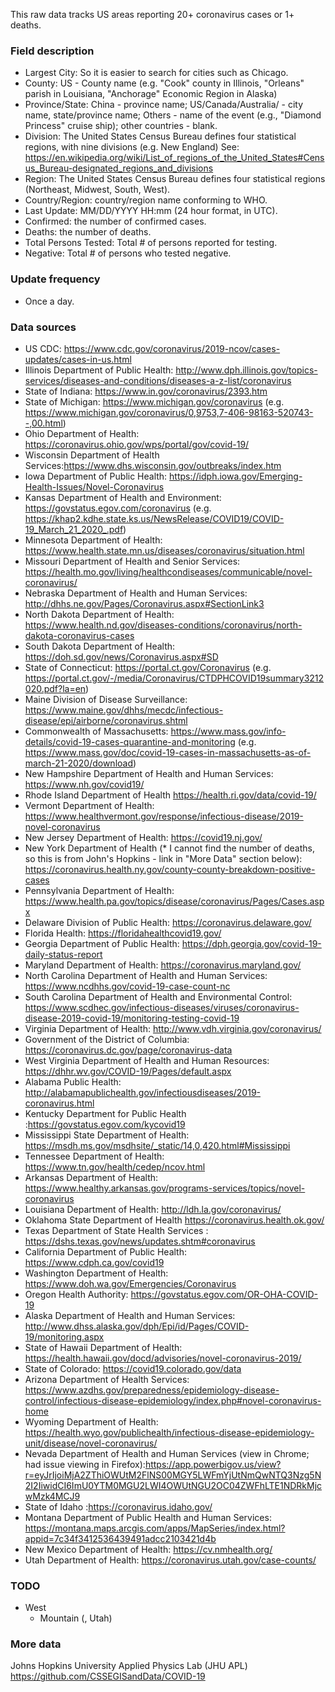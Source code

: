 This raw data tracks US areas reporting 20+ coronavirus cases or 1+ deaths.

### Field description
* Largest City: So it is easier to search for cities such as Chicago.
* County: US - County name (e.g. "Cook" county in Illinois, "Orleans" parish in Louisiana, "Anchorage" Economic Region in Alaska)
* Province/State: China - province name; US/Canada/Australia/ - city name, state/province name; Others - name of the event (e.g., "Diamond Princess" cruise ship); other countries - blank.
* Division: The United States Census Bureau defines four statistical regions, with nine divisions (e.g. New England) See: https://en.wikipedia.org/wiki/List_of_regions_of_the_United_States#Census_Bureau-designated_regions_and_divisions
* Region: The United States Census Bureau defines four statistical regions (Northeast, Midwest, South, West).
* Country/Region: country/region name conforming to WHO.
* Last Update: MM/DD/YYYY HH:mm  (24 hour format, in UTC).
* Confirmed: the number of confirmed cases.
* Deaths: the number of deaths.
* Total Persons Tested: Total # of persons reported for testing.
* Negative: Total # of persons who tested negative.

### Update frequency
* Once a day.

### Data sources
* US CDC: https://www.cdc.gov/coronavirus/2019-ncov/cases-updates/cases-in-us.html
* Illinois Department of Public Health: http://www.dph.illinois.gov/topics-services/diseases-and-conditions/diseases-a-z-list/coronavirus
* State of Indiana: https://www.in.gov/coronavirus/2393.htm
* State of Michigan: https://www.michigan.gov/coronavirus (e.g. https://www.michigan.gov/coronavirus/0,9753,7-406-98163-520743--,00.html)
* Ohio Department of Health: https://coronavirus.ohio.gov/wps/portal/gov/covid-19/
* Wisconsin Department of Health Services:https://www.dhs.wisconsin.gov/outbreaks/index.htm
* Iowa Department of Public Health: https://idph.iowa.gov/Emerging-Health-Issues/Novel-Coronavirus
* Kansas Department of Health and Environment: https://govstatus.egov.com/coronavirus (e.g. https://khap2.kdhe.state.ks.us/NewsRelease/COVID19/COVID-19_March_21_2020_.pdf)
* Minnesota Department of Health: https://www.health.state.mn.us/diseases/coronavirus/situation.html
* Missouri Department of Health and Senior Services: https://health.mo.gov/living/healthcondiseases/communicable/novel-coronavirus/
* Nebraska Department of Health and Human Services: http://dhhs.ne.gov/Pages/Coronavirus.aspx#SectionLink3
* North Dakota Department of Health: https://www.health.nd.gov/diseases-conditions/coronavirus/north-dakota-coronavirus-cases
* South Dakota Department of Health: https://doh.sd.gov/news/Coronavirus.aspx#SD
* State of Connecticut: https://portal.ct.gov/Coronavirus (e.g. https://portal.ct.gov/-/media/Coronavirus/CTDPHCOVID19summary3212020.pdf?la=en)
* Maine Division of Disease Surveillance: https://www.maine.gov/dhhs/mecdc/infectious-disease/epi/airborne/coronavirus.shtml
* Commonwealth of Massachusetts: https://www.mass.gov/info-details/covid-19-cases-quarantine-and-monitoring (e.g. https://www.mass.gov/doc/covid-19-cases-in-massachusetts-as-of-march-21-2020/download)
* New Hampshire Department of Health and Human Services: https://www.nh.gov/covid19/
* Rhode Island Department of Health https://health.ri.gov/data/covid-19/
* Vermont Department of Health: https://www.healthvermont.gov/response/infectious-disease/2019-novel-coronavirus
* New Jersey Department of Health: https://covid19.nj.gov/
* New York Department of Health (* I cannot find the number of deaths, so this is from John's Hopkins - link in "More Data" section below): https://coronavirus.health.ny.gov/county-county-breakdown-positive-cases
* Pennsylvania Department of Health: https://www.health.pa.gov/topics/disease/coronavirus/Pages/Cases.aspx
* Delaware Division of Public Health: https://coronavirus.delaware.gov/
* Florida Health: https://floridahealthcovid19.gov/
* Georgia Department of Public Health: https://dph.georgia.gov/covid-19-daily-status-report
* Maryland Department of Health: https://coronavirus.maryland.gov/
* North Carolina Department of Health and Human Services: https://www.ncdhhs.gov/covid-19-case-count-nc
* South Carolina Department of Health and Environmental Control: https://www.scdhec.gov/infectious-diseases/viruses/coronavirus-disease-2019-covid-19/monitoring-testing-covid-19
* Virginia Department of Health: http://www.vdh.virginia.gov/coronavirus/
* Government of the District of Columbia: https://coronavirus.dc.gov/page/coronavirus-data
* West Virginia Department of Health and Human Resources: https://dhhr.wv.gov/COVID-19/Pages/default.aspx
* Alabama Public Health: http://alabamapublichealth.gov/infectiousdiseases/2019-coronavirus.html
* Kentucky Department for Public Health :https://govstatus.egov.com/kycovid19
* Mississippi State Department of Health: https://msdh.ms.gov/msdhsite/_static/14,0,420.html#Mississippi
* Tennessee Department of Health: https://www.tn.gov/health/cedep/ncov.html
* Arkansas Department of Health: https://www.healthy.arkansas.gov/programs-services/topics/novel-coronavirus
* Louisiana Department of Health: http://ldh.la.gov/coronavirus/
* Oklahoma State Department of Health https://coronavirus.health.ok.gov/
* Texas Department of State Health Services : https://dshs.texas.gov/news/updates.shtm#coronavirus
* California Department of Public Health: https://www.cdph.ca.gov/covid19
* Washington Department of Health: https://www.doh.wa.gov/Emergencies/Coronavirus
* Oregon Health Authority: https://govstatus.egov.com/OR-OHA-COVID-19
* Alaska Department of Health and Human Services: http://www.dhss.alaska.gov/dph/Epi/id/Pages/COVID-19/monitoring.aspx
* State of Hawaii Department of Health: https://health.hawaii.gov/docd/advisories/novel-coronavirus-2019/
* State of Colorado: https://covid19.colorado.gov/data
* Arizona Department of Health Services: https://www.azdhs.gov/preparedness/epidemiology-disease-control/infectious-disease-epidemiology/index.php#novel-coronavirus-home
* Wyoming Department of Health: https://health.wyo.gov/publichealth/infectious-disease-epidemiology-unit/disease/novel-coronavirus/
* Nevada Department of Health and Human Services (view in Chrome; had issue viewing in Firefox):https://app.powerbigov.us/view?r=eyJrIjoiMjA2ZThiOWUtM2FlNS00MGY5LWFmYjUtNmQwNTQ3Nzg5N2I2IiwidCI6ImU0YTM0MGU2LWI4OWUtNGU2OC04ZWFhLTE1NDRkMjcwMzk4MCJ9
* State of Idaho :https://coronavirus.idaho.gov/
* Montana Department of Public Health and Human Services: https://montana.maps.arcgis.com/apps/MapSeries/index.html?appid=7c34f3412536439491adcc2103421d4b
* New Mexico Department of Health: https://cv.nmhealth.org/
* Utah Department of Health: https://coronavirus.utah.gov/case-counts/

### TODO
* West  
  * Mountain (, Utah)

### More data
Johns Hopkins University Applied Physics Lab (JHU APL) https://github.com/CSSEGISandData/COVID-19
